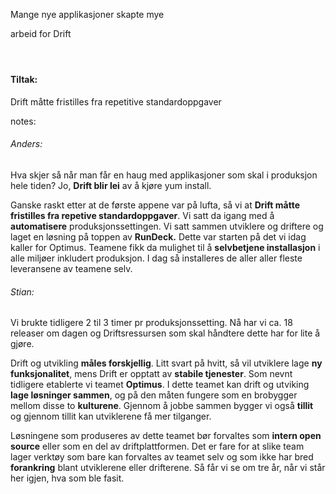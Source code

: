 Mange nye applikasjoner skapte mye 

arbeid for Drift
#### </br> 
#### Tiltak:
Drift måtte fristilles fra repetitive standardoppgaver


notes:
###### Anders:
Hva skjer så når man får en haug med applikasjoner som skal i produksjon hele tiden?
Jo, **Drift blir lei** av å kjøre yum install. 

Ganske raskt etter at de første appene var på lufta, så vi at **Drift måtte fristilles fra repetive standardoppgaver**. 
Vi satt da igang med å **automatisere** produksjonssettingen. Vi satt sammen utviklere og driftere og laget en løsning på toppen av **RunDeck.** Dette var starten på det vi idag kaller for Optimus. Teamene fikk da mulighet til å **selvbetjene installasjon** i alle miljøer inkludert produksjon. I dag så installeres de aller aller fleste leveransene av teamene selv. 

###### Stian:
Vi brukte tidligere 2 til 3 timer pr produksjonssetting. Nå har vi ca. 18 releaser om dagen og Driftsressursen som skal håndtere dette har for lite å gjøre. 

Drift og utvikling **måles forskjellig**. Litt svart på hvitt, så vil utviklere lage **ny funksjonalitet**, mens Drift er opptatt av **stabile tjenester**. Som nevnt tidligere etablerte vi teamet **Optimus**. I dette teamet kan drift og utviking **lage løsninger sammen**, og på den måten fungere som en brobygger mellom disse to **kulturene**. Gjennom å jobbe sammen bygger vi også **tillit** og gjennom tillit kan utviklerene få mer tilganger. 

Løsningene som produseres av dette teamet bør forvaltes som **intern open source** eller som en del av driftplattformen. Det er fare for at slike team lager verktøy som bare kan forvaltes av teamet selv og som ikke har bred **forankring** blant utviklerene eller drifterene. Så får vi se om tre år, når vi står her igjen, hva som ble fasit.


